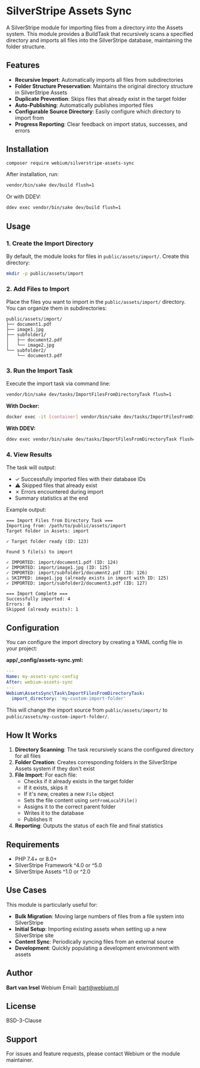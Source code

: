# SilverStripe Assets Sync

A SilverStripe module for importing files from a directory into the Assets system. This module provides a BuildTask that recursively scans a specified directory and imports all files into the SilverStripe database, maintaining the folder structure.

## Features

- **Recursive Import**: Automatically imports all files from subdirectories
- **Folder Structure Preservation**: Maintains the original directory structure in SilverStripe Assets
- **Duplicate Prevention**: Skips files that already exist in the target folder
- **Auto-Publishing**: Automatically publishes imported files
- **Configurable Source Directory**: Easily configure which directory to import from
- **Progress Reporting**: Clear feedback on import status, successes, and errors

## Installation

```bash
composer require webium/silverstripe-assets-sync
```

After installation, run:
```bash
vendor/bin/sake dev/build flush=1
```

Or with DDEV:
```bash
ddev exec vendor/bin/sake dev/build flush=1
```

## Usage

### 1. Create the Import Directory

By default, the module looks for files in `public/assets/import/`. Create this directory:

```bash
mkdir -p public/assets/import
```

### 2. Add Files to Import

Place the files you want to import in the `public/assets/import/` directory. You can organize them in subdirectories:

```
public/assets/import/
├── document1.pdf
├── image1.jpg
├── subfolder1/
│   ├── document2.pdf
│   └── image2.jpg
└── subfolder2/
    └── document3.pdf
```

### 3. Run the Import Task

Execute the import task via command line:

```bash
vendor/bin/sake dev/tasks/ImportFilesFromDirectoryTask flush=1
```

**With Docker:**
```bash
docker exec -it [container] vendor/bin/sake dev/tasks/ImportFilesFromDirectoryTask flush=1
```

**With DDEV:**
```bash
ddev exec vendor/bin/sake dev/tasks/ImportFilesFromDirectoryTask flush=1
```

### 4. View Results

The task will output:
- ✓ Successfully imported files with their database IDs
- ⚠ Skipped files that already exist
- ✗ Errors encountered during import
- Summary statistics at the end

Example output:
```
=== Import Files from Directory Task ===
Importing from: /path/to/public/assets/import
Target folder in Assets: import

✓ Target folder ready (ID: 123)

Found 5 file(s) to import

✓ IMPORTED: import/document1.pdf (ID: 124)
✓ IMPORTED: import/image1.jpg (ID: 125)
✓ IMPORTED: import/subfolder1/document2.pdf (ID: 126)
⚠ SKIPPED: image1.jpg (already exists in import with ID: 125)
✓ IMPORTED: import/subfolder2/document3.pdf (ID: 127)

=== Import Complete ===
Successfully imported: 4
Errors: 0
Skipped (already exists): 1
```

## Configuration

You can configure the import directory by creating a YAML config file in your project:

**app/_config/assets-sync.yml:**
```yaml
---
Name: my-assets-sync-config
After: webium-assets-sync
---
Webium\AssetsSync\Task\ImportFilesFromDirectoryTask:
  import_directory: 'my-custom-import-folder'
```

This will change the import source from `public/assets/import/` to `public/assets/my-custom-import-folder/`.

## How It Works

1. **Directory Scanning**: The task recursively scans the configured directory for all files
2. **Folder Creation**: Creates corresponding folders in the SilverStripe Assets system if they don't exist
3. **File Import**: For each file:
   - Checks if it already exists in the target folder
   - If it exists, skips it
   - If it's new, creates a new `File` object
   - Sets the file content using `setFromLocalFile()`
   - Assigns it to the correct parent folder
   - Writes it to the database
   - Publishes it
4. **Reporting**: Outputs the status of each file and final statistics

## Requirements

- PHP 7.4+ or 8.0+
- SilverStripe Framework ^4.0 or ^5.0
- SilverStripe Assets ^1.0 or ^2.0

## Use Cases

This module is particularly useful for:
- **Bulk Migration**: Moving large numbers of files from a file system into SilverStripe
- **Initial Setup**: Importing existing assets when setting up a new SilverStripe site
- **Content Sync**: Periodically syncing files from an external source
- **Development**: Quickly populating a development environment with assets

## Author

**Bart van Irsel**
Webium
Email: bart@webium.nl

## License

BSD-3-Clause

## Support

For issues and feature requests, please contact Webium or the module maintainer.